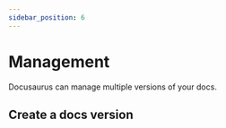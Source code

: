 ```yaml
---
sidebar_position: 6
---
```


# Management

Docusaurus can manage multiple versions of your docs.

## Create a docs version
